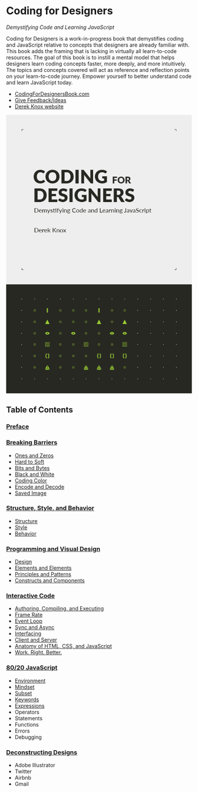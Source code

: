 # Coding for Designers

*Demystifying Code and Learning JavaScript*

Coding for Designers is a work-in-progress book that demystifies coding and JavaScript relative to concepts that designers are already familiar with. This book adds the framing that is lacking in virtually all learn-to-code resources. The goal of this book is to instill a mental model that helps designers learn coding concepts faster, more deeply, and more intuitively. The topics and concepts covered will act as reference and reflection points on your learn-to-code journey. Empower yourself to better understand code and learn JavaScript today.

- [CodingForDesignersBook.com](http://codingfordesignersbook.com/)
- [Give Feedback/Ideas](https://goo.gl/forms/hFoc5wE7x7KCYDwI2)
- [Derek Knox website](http://www.derekknox.com)

![Coding for Designers](book/assets/img/coding-for-designers-book-cover.png?v0.9 "Coding for Designers")

## Table of Contents

### [Preface](http://codingfordesignersbook.com/preface/)

### [Breaking Barriers](http://codingfordesignersbook.com/breaking-barriers/)
- [Ones and Zeros](http://codingfordesignersbook.com/breaking-barriers/#ones-and-zeros)
- [Hard to Soft](http://codingfordesignersbook.com/breaking-barriers/#hard-to-soft)
- [Bits and Bytes](http://codingfordesignersbook.com/breaking-barriers/#bits-and-bytes)
- [Black and White](http://codingfordesignersbook.com/breaking-barriers/#black-and-white)
- [Coding Color](http://codingfordesignersbook.com/breaking-barriers/#coding-color)
- [Encode and Decode](http://codingfordesignersbook.com/breaking-barriers/#encode-and-decode)
- [Saved Image](http://codingfordesignersbook.com/breaking-barriers/#saved-image)

### [Structure, Style, and Behavior](http://codingfordesignersbook.com/structure-style-and-behavior/)
- [Structure](http://codingfordesignersbook.com/structure-style-and-behavior/#structure)
- [Style](http://codingfordesignersbook.com/structure-style-and-behavior/#style)
- [Behavior](http://codingfordesignersbook.com/structure-style-and-behavior/#behavior)

### [Programming and Visual Design](http://codingfordesignersbook.com/programming-and-visual-design/)
- [Design](http://codingfordesignersbook.com/programming-and-visual-design/#design)
- [Elements and Elements](http://codingfordesignersbook.com/programming-and-visual-design/#elements-and-elements)
- [Principles and Patterns](http://codingfordesignersbook.com/programming-and-visual-design/#principles-and-patterns)
- [Constructs and Components](http://codingfordesignersbook.com/programming-and-visual-design/#constructs-and-components)

### [Interactive Code](http://codingfordesignersbook.com/interactive-code/)
- [Authoring, Compiling, and Executing](http://codingfordesignersbook.com/interactive-code/#authoring-compiling-and-executing)
- [Frame Rate](http://codingfordesignersbook.com/interactive-code/#frame-rate)
- [Event Loop](http://codingfordesignersbook.com/interactive-code/#event-loop)
- [Sync and Async](http://codingfordesignersbook.com/interactive-code/#sync-and-async)
- [Interfacing](http://codingfordesignersbook.com/interactive-code/#interfacing)
- [Client and Server](http://codingfordesignersbook.com/interactive-code/#client-and-server)
- [Anatomy of HTML, CSS, and JavaScript](http://codingfordesignersbook.com/interactive-code/#anatomy-of-html-css-and-javascript)
- [Work. Right. Better.](http://codingfordesignersbook.com/interactive-code/#work-right-better-)

### [80/20 JavaScript](http://codingfordesignersbook.com/80-20-javascript/)
- [Environment](http://codingfordesignersbook.com/80-20-javascript/#environment)
- [Mindset](http://codingfordesignersbook.com/80-20-javascript/#mindset)
- [Subset](http://codingfordesignersbook.com/80-20-javascript/#subset)
- [Keywords](http://codingfordesignersbook.com/80-20-javascript/#keywords)
- [Expressions](http://codingfordesignersbook.com/80-20-javascript/#expressions)
- Operators
- Statements
- Functions
- Errors
- Debugging

### [Deconstructing Designs](http://codingfordesignersbook.com/deconstructing-designs/)
- Adobe Illustrator
- Twitter
- Airbnb
- Gmail
